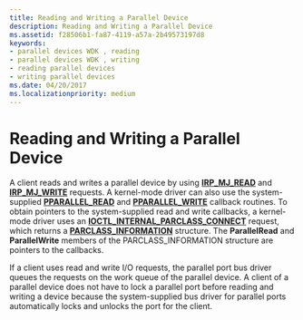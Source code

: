```yaml
---
title: Reading and Writing a Parallel Device
description: Reading and Writing a Parallel Device
ms.assetid: f28506b1-fa87-4119-a57a-2b49573197d8
keywords:
- parallel devices WDK , reading
- parallel devices WDK , writing
- reading parallel devices
- writing parallel devices
ms.date: 04/20/2017
ms.localizationpriority: medium
---
```


# Reading and Writing a Parallel Device





A client reads and writes a parallel device by using [**IRP\_MJ\_READ**](https://msdn.microsoft.com/library/windows/hardware/ff544164) and [**IRP\_MJ\_WRITE**](https://msdn.microsoft.com/library/windows/hardware/ff544175) requests. A kernel-mode driver can also use the system-supplied [**PPARALLEL\_READ**](https://msdn.microsoft.com/library/windows/hardware/ff544537) and [**PPARALLEL\_WRITE**](https://msdn.microsoft.com/library/windows/hardware/ff544771) callback routines. To obtain pointers to the system-supplied read and write callbacks, a kernel-mode driver uses an [**IOCTL\_INTERNAL\_PARCLASS\_CONNECT**](https://msdn.microsoft.com/library/windows/hardware/ff544040) request, which returns a [**PARCLASS\_INFORMATION**](https://msdn.microsoft.com/library/windows/hardware/ff544334) structure. The **ParallelRead** and **ParallelWrite** members of the PARCLASS\_INFORMATION structure are pointers to the callbacks.

If a client uses read and write I/O requests, the parallel port bus driver queues the requests on the work queue of the parallel device. A client of a parallel device does not have to lock a parallel port before reading and writing a device because the system-supplied bus driver for parallel ports automatically locks and unlocks the port for the client.

 

 




